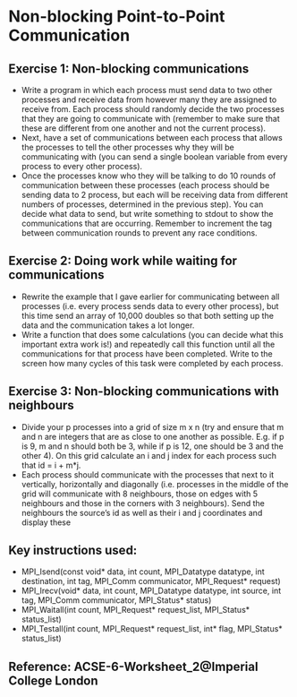 # Non-blocking Point-to-Point Communication

## Exercise 1: Non-blocking communications
* Write a program in which each process must send data to two other processes and receive data from however many they are assigned to receive from. Each process should randomly decide the two processes that they are going to communicate with (remember to make sure that these are different from one another and not the current process).
* Next, have a set of communications between each process that allows the processes to tell the other processes why they will be communicating with (you can send a single boolean variable from every process to every other process).
* Once the processes know who they will be talking to do 10 rounds of communication between these processes (each process should be sending data to 2 process, but each will be receiving data from different numbers of processes, determined in the previous step). You can decide what data to send, but write something to stdout to show the communications that are occurring. Remember to increment the tag between communication rounds to prevent any race conditions.

## Exercise 2: Doing work while waiting for communications
* Rewrite the example that I gave earlier for communicating between all processes (i.e. every process sends data to every other process), but this time send an array of 10,000 doubles so that both setting up the data and the communication takes a lot longer.
* Write a function that does some calculations (you can decide what this important extra work is!) and repeatedly call this function until all the communications for that process have been completed. Write to the screen how many cycles of this task were completed by each process.

## Exercise 3: Non-blocking communications with neighbours
* Divide your p processes into a grid of size m x n (try and ensure that m and n are integers that are as close to one another as possible. E.g. if p is 9, m and n should both be 3, while if p is 12, one should be 3 and the other 4). On this grid calculate an i and j index for each process such that id = i + m*j.
* Each process should communicate with the processes that next to it vertically, horizontally and diagonally (i.e. processes in the middle of the grid will communicate with 8 neighbours, those on edges with 5 neighbours and those in the corners with 3 neighbours). Send the neighbours the source’s id as well as their i and j coordinates and display these

## Key instructions used:
* MPI_Isend(const void* data, int count, MPI_Datatype datatype, int destination, int tag, MPI_Comm communicator, MPI_Request* request)
* MPI_Irecv(void* data, int count, MPI_Datatype datatype, int source, int tag,
MPI_Comm communicator, MPI_Status* status)
* MPI_Waitall(int count, MPI_Request* request_list, MPI_Status* status_list)
* MPI_Testall(int count, MPI_Request* request_list, int* flag, MPI_Status* status_list)

## Reference: ACSE-6-Worksheet_2@Imperial College London
